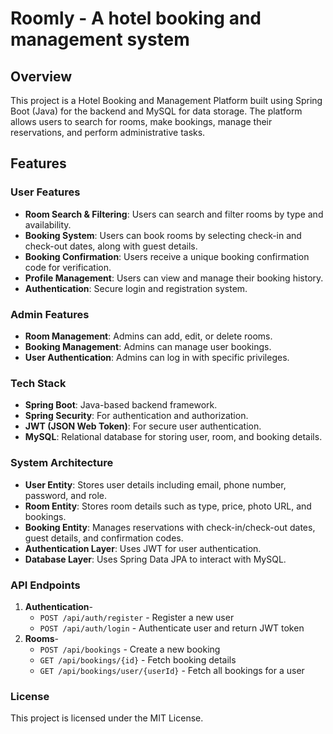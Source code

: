 # Roomly - A hotel booking and management system
## Overview
This project is a Hotel Booking and Management Platform built using Spring Boot (Java) for the backend and MySQL for data storage. The platform allows users to search for rooms, make bookings, manage their reservations, and perform administrative tasks.

## Features
### User Features
- **Room Search & Filtering**: Users can search and filter rooms by type and availability.
- **Booking System**: Users can book rooms by selecting check-in and check-out dates, along with guest details.
- **Booking Confirmation**: Users receive a unique booking confirmation code for verification.
- **Profile Management**: Users can view and manage their booking history.
- **Authentication**: Secure login and registration system.

### Admin Features
- **Room Management**: Admins can add, edit, or delete rooms.
- **Booking Management**: Admins can manage user bookings.
- **User Authentication**: Admins can log in with specific privileges.

### Tech Stack
- **Spring Boot**: Java-based backend framework.
- **Spring Security**: For authentication and authorization.
- **JWT (JSON Web Token)**: For secure user authentication.
- **MySQL**: Relational database for storing user, room, and booking details.

### System Architecture
- **User Entity**: Stores user details including email, phone number, password, and role.
- **Room Entity**: Stores room details such as type, price, photo URL, and bookings.
- **Booking Entity**: Manages reservations with check-in/check-out dates, guest details, and confirmation codes.
- **Authentication Layer**: Uses JWT for user authentication.
- **Database Layer**: Uses Spring Data JPA to interact with MySQL.

### API Endpoints
1. **Authentication**-
   - `POST /api/auth/register` - Register a new user
   - `POST /api/auth/login` - Authenticate user and return JWT token
2. **Rooms**-
   - `POST /api/bookings` - Create a new booking
   - `GET /api/bookings/{id}` - Fetch booking details
   - `GET /api/bookings/user/{userId}` - Fetch all bookings for a user

### License
This project is licensed under the MIT License.

